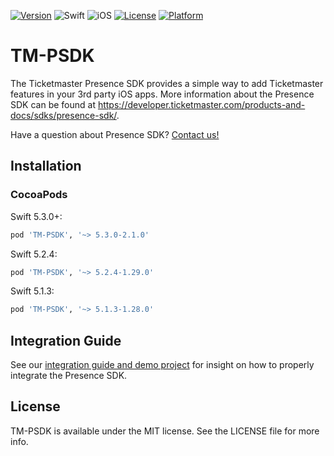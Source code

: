 [![Version](https://img.shields.io/cocoapods/v/TM-PSDK.svg?style=flat)](http://cocoapods.org/pods/TM-PSDK)
![Swift](https://img.shields.io/badge/Swift-5-orange.svg?style=flat)
![iOS](https://img.shields.io/badge/iOS-11-green.svg?style=flat)
[![License](https://img.shields.io/cocoapods/l/TM-PSDK.svg?style=flat)](http://cocoapods.org/pods/TM-PSDK)
[![Platform](https://img.shields.io/cocoapods/p/TM-PSDK.svg?style=flat)](https://cocoapods.org/pods/TM-PSDK)

# TM-PSDK

The Ticketmaster Presence SDK provides a simple way to add Ticketmaster features
in your 3rd party iOS apps. More information about the Presence SDK can be found
at https://developer.ticketmaster.com/products-and-docs/sdks/presence-sdk/.

Have a question about Presence SDK? [Contact us!](https://developer.ticketmaster.com/products-and-docs/sdks/presence-sdk/#presence-feedback-form-anchor)

## Installation

### CocoaPods

Swift 5.3.0+:
```ruby
pod 'TM-PSDK', '~> 5.3.0-2.1.0'
```

Swift 5.2.4:
```ruby
pod 'TM-PSDK', '~> 5.2.4-1.29.0'
```

Swift 5.1.3:
```ruby
pod 'TM-PSDK', '~> 5.1.3-1.28.0'
```

## Integration Guide

See our [integration guide and demo project](https://developer.ticketmaster.com/products-and-docs/tutorials/sample-apps/presenceSDK_sampleApp/iOS/) for insight on how to properly integrate the Presence SDK.

## License

TM-PSDK is available under the MIT license. See the LICENSE file for more info.
